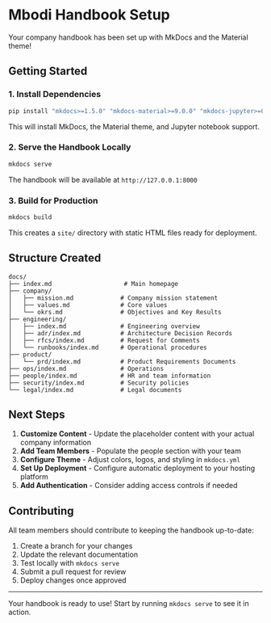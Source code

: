 # Mbodi Handbook Setup

Your company handbook has been set up with MkDocs and the Material theme!

## Getting Started

### 1. Install Dependencies

```bash
pip install "mkdocs>=1.5.0" "mkdocs-material>=9.0.0" "mkdocs-jupyter>=0.24.0"
```

This will install MkDocs, the Material theme, and Jupyter notebook support.

### 2. Serve the Handbook Locally

```bash
mkdocs serve
```

The handbook will be available at `http://127.0.0.1:8000`

### 3. Build for Production

```bash
mkdocs build
```

This creates a `site/` directory with static HTML files ready for deployment.

## Structure Created

```
docs/
├── index.md                    # Main homepage
├── company/
│   ├── mission.md             # Company mission statement
│   ├── values.md              # Core values
│   └── okrs.md                # Objectives and Key Results
├── engineering/
│   ├── index.md               # Engineering overview
│   ├── adr/index.md           # Architecture Decision Records
│   ├── rfcs/index.md          # Request for Comments
│   └── runbooks/index.md      # Operational procedures
├── product/
│   └── prd/index.md           # Product Requirements Documents
├── ops/index.md               # Operations
├── people/index.md            # HR and team information
├── security/index.md          # Security policies
└── legal/index.md             # Legal documents
```

## Next Steps

1. **Customize Content** - Update the placeholder content with your actual company information
2. **Add Team Members** - Populate the people section with your team
3. **Configure Theme** - Adjust colors, logos, and styling in `mkdocs.yml`
4. **Set Up Deployment** - Configure automatic deployment to your hosting platform
5. **Add Authentication** - Consider adding access controls if needed


## Contributing

All team members should contribute to keeping the handbook up-to-date:

1. Create a branch for your changes
2. Update the relevant documentation
3. Test locally with `mkdocs serve`
4. Submit a pull request for review
5. Deploy changes once approved

---

Your handbook is ready to use! Start by running `mkdocs serve` to see it in action.

